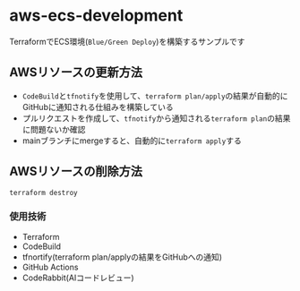 # aws-ecs-development
TerraformでECS環境(`Blue/Green Deploy`)を構築するサンプルです

## AWSリソースの更新方法
- `CodeBuild`と`tfnotify`を使用して、`terraform plan/apply`の結果が自動的にGitHubに通知される仕組みを構築している
- プルリクエストを作成して、`tfnotify`から通知される`terraform plan`の結果に問題ないか確認
- mainブランチにmergeすると、自動的に`terraform apply`する

## AWSリソースの削除方法
~~~
terraform destroy
~~~
### 使用技術

- Terraform
- CodeBuild
- tfnortify(terraform plan/applyの結果をGitHubへの通知)
- GitHub Actions
- CodeRabbit(AIコードレビュー)
